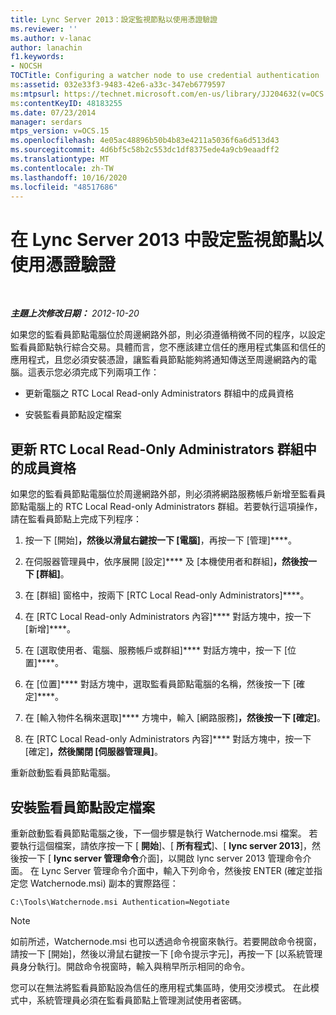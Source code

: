 ```yaml
---
title: Lync Server 2013：設定監視節點以使用憑證驗證
ms.reviewer: ''
ms.author: v-lanac
author: lanachin
f1.keywords:
- NOCSH
TOCTitle: Configuring a watcher node to use credential authentication
ms:assetid: 032e33f3-9483-42e6-a33c-347eb6779597
ms:mtpsurl: https://technet.microsoft.com/en-us/library/JJ204632(v=OCS.15)
ms:contentKeyID: 48183255
ms.date: 07/23/2014
manager: serdars
mtps_version: v=OCS.15
ms.openlocfilehash: 4e05ac48896b50b4b83e4211a5036f6a6d513d43
ms.sourcegitcommit: 4d6bf5c58b2c553dc1df8375ede4a9cb9eaadff2
ms.translationtype: MT
ms.contentlocale: zh-TW
ms.lasthandoff: 10/16/2020
ms.locfileid: "48517686"
---
```

# <a name="configuring-a-watcher-node-to-use-credential-authentication-in-lync-server-2013"></a>在 Lync Server 2013 中設定監視節點以使用憑證驗證

<div data-xmlns="http://www.w3.org/1999/xhtml">

<div class="topic" data-xmlns="http://www.w3.org/1999/xhtml" data-msxsl="urn:schemas-microsoft-com:xslt" data-cs="https://msdn.microsoft.com/">

<div data-asp="https://msdn2.microsoft.com/asp">



</div>

<div id="mainSection">

<div id="mainBody">

<span> </span>

_**主題上次修改日期：** 2012-10-20_

如果您的監看員節點電腦位於周邊網路外部，則必須遵循稍微不同的程序，以設定監看員節點執行綜合交易。具體而言，您不應該建立信任的應用程式集區和信任的應用程式，且您必須安裝憑證，讓監看員節點能夠將通知傳送至周邊網路內的電腦。這表示您必須完成下列兩項工作：

  - 更新電腦之 RTC Local Read-only Administrators 群組中的成員資格

  - 安裝監看員節點設定檔案

<div>

## <a name="updating-membership-in-the-rtc-local-read-only-administrators-group"></a>更新 RTC Local Read-Only Administrators 群組中的成員資格

如果您的監看員節點電腦位於周邊網路外部，則必須將網路服務帳戶新增至監看員節點電腦上的 RTC Local Read-only Administrators 群組。若要執行這項操作，請在監看員節點上完成下列程序：

1.  按一下 [開始]****，然後以滑鼠右鍵按一下 [電腦]****，再按一下 [管理]****。

2.  在伺服器管理員中，依序展開 [設定]**** 及 [本機使用者和群組]****，然後按一下 [群組]****。

3.  在 [群組] 窗格中，按兩下 [RTC Local Read-only Administrators]****。

4.  在 [RTC Local Read-only Administrators 內容]**** 對話方塊中，按一下 [新增]****。

5.  在 [選取使用者、電腦、服務帳戶或群組]**** 對話方塊中，按一下 [位置]****。

6.  在 [位置]**** 對話方塊中，選取監看員節點電腦的名稱，然後按一下 [確定]****。

7.  在 [輸入物件名稱來選取]**** 方塊中，輸入 [網路服務]****，然後按一下 [確定]****。

8.  在 [RTC Local Read-only Administrators 內容]**** 對話方塊中，按一下 [確定]****，然後關閉 [伺服器管理員]****。

重新啟動監看員節點電腦。

</div>

<div>

## <a name="installing-the-watcher-node-configuration-files"></a>安裝監看員節點設定檔案

重新啟動監看員節點電腦之後，下一個步驟是執行 Watchernode.msi 檔案。 若要執行這個檔案，請依序按一下 [ **開始**]、[ **所有程式**]、[ **lync server 2013**]，然後按一下 [ **lync server 管理命令**介面]，以開啟 lync server 2013 管理命令介面。 在 Lync Server 管理命令介面中，輸入下列命令，然後按 ENTER (確定並指定您 Watchernode.msi) 副本的實際路徑：

    C:\Tools\Watchernode.msi Authentication=Negotiate

<div>


> [!NOTE]  
> 如前所述，Watchernode.msi 也可以透過命令視窗來執行。若要開啟命令視窗，請按一下 [開始]<STRONG></STRONG>，然後以滑鼠右鍵按一下 [命令提示字元]<STRONG></STRONG>，再按一下 [以系統管理員身分執行]<STRONG></STRONG>。開啟命令視窗時，輸入與稍早所示相同的命令。



</div>

您可以在無法將監看員節點設為信任的應用程式集區時，使用交涉模式。 在此模式中，系統管理員必須在監看員節點上管理測試使用者密碼。

</div>

</div>

<span> </span>

</div>

</div>

</div>

